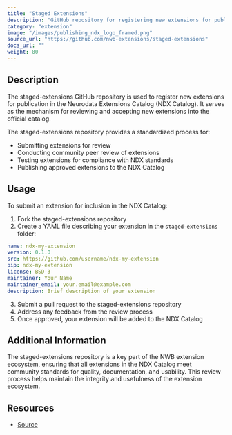 ```yaml
---
title: "Staged Extensions"
description: "GitHub repository for registering new extensions for publication in the NDX Catalog"
category: "extension"
image: "/images/publishing_ndx_logo_framed.png"
source_url: "https://github.com/nwb-extensions/staged-extensions"
docs_url: ""
weight: 80
---
```


## Description

The staged-extensions GitHub repository is used to register new extensions for publication in the Neurodata Extensions Catalog (NDX Catalog). It serves as the mechanism for reviewing and accepting new extensions into the official catalog.

The staged-extensions repository provides a standardized process for:
- Submitting extensions for review
- Conducting community peer review of extensions
- Testing extensions for compliance with NDX standards
- Publishing approved extensions to the NDX Catalog

## Usage

To submit an extension for inclusion in the NDX Catalog:

1. Fork the staged-extensions repository
2. Create a YAML file describing your extension in the `staged-extensions` folder:

```yaml
name: ndx-my-extension
version: 0.1.0
src: https://github.com/username/ndx-my-extension
pip: ndx-my-extension
license: BSD-3
maintainer: Your Name
maintainer_email: your.email@example.com
description: Brief description of your extension
```

3. Submit a pull request to the staged-extensions repository
4. Address any feedback from the review process
5. Once approved, your extension will be added to the NDX Catalog

## Additional Information

The staged-extensions repository is a key part of the NWB extension ecosystem, ensuring that all extensions in the NDX Catalog meet community standards for quality, documentation, and usability. This review process helps maintain the integrity and usefulness of the extension ecosystem.

## Resources

* [Source](https://github.com/nwb-extensions/staged-extensions)

